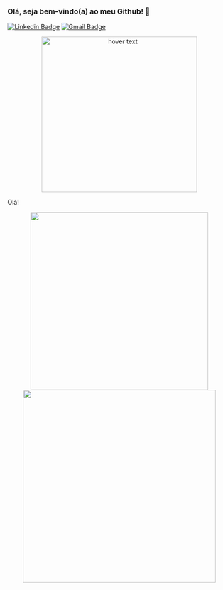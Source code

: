### Olá, seja bem-vindo(a) ao meu Github! 👋

[![Linkedin Badge](https://img.shields.io/badge/-LinkedIn-blue?style=flat-square&logo=Linkedin&logoColor=white&link=https://www.linkedin.com/in/jricardoc/)](https://www.linkedin.com/in/jricardoc/)  [![Gmail Badge](https://img.shields.io/badge/gmail--000?style=social&logo=microsoft-outlook&logoColor=0078d4&link=mailto:ricardoocarvalhoo10@gmail.com)](mailto:ricardoocarvalhoo10@gmail.com)

<p align="center">
  <img src="https://github.com/jricardoc/jricardoc/blob/main/laptops.png" width="350" title="hover text">
</p>

Olá!

<p align="center">
  
  <img width="400px" src="https://github-readme-stats.vercel.app/api/top-langs/?username=jricardoc&hide=html&layout=compact&theme=tokyonight" />
  <img width="434px" src="https://github-readme-stats.vercel.app/api?username=jricardoc&theme=tokyonight&show_icons=true" />
  
</p>
